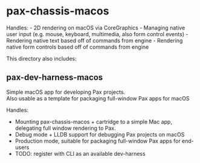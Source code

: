 # pax-chassis-macos

Handles:
    - 2D rendering on macOS via CoreGraphics
    - Managing native user input (e.g. mouse, keyboard, multimedia, also form control events)
    - Rendering native text based off of commands from engine
    - Rendering native form controls based off of commands from engine

This directory also includes:

## pax-dev-harness-macos

Simple macOS app for developing Pax projects.  
Also usable as a template for packaging full-window Pax apps for macOS

Handles:
- Mounting pax-chassis-macos + cartridge to a simple Mac app, delegating full window rendering to Pax.
- Debug mode + LLDB support for debugging Pax projects on macOS
- Production mode, suitable for packaging full-window Pax apps for end-users
- TODO: register with CLI as an available dev-harness
    